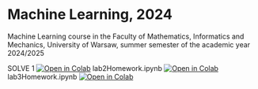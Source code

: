 # Machine Learning, 2024

Machine Learning course in the Faculty of Mathematics, Informatics and Mechanics, University of Warsaw, summer semester of the academic year 2024/2025

SOLVE 1
[![Open in Colab](https://colab.research.google.com/assets/colab-badge.svg)](https://github.com/olatyszka/Machine-Learning-2024/blob/master/solve1.ipynb)
 lab2Homework.ipynb
[![Open in Colab](https://colab.research.google.com/assets/colab-badge.svg)](https://github.com/olatyszka/Machine-Learning-2024/blob/master/lab2Homework.ipynb)
lab3Homework.ipynb
[![Open in Colab](https://colab.research.google.com/assets/colab-badge.svg)](https://github.com/olatyszka/Machine-Learning-2024/blob/master/lab3Homework.ipynb)